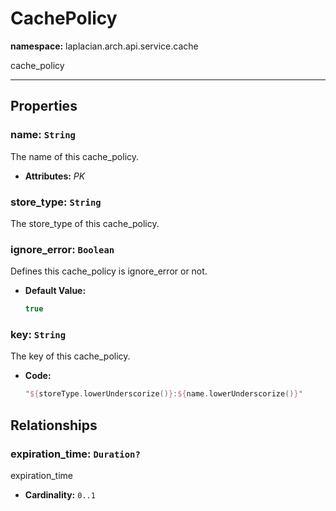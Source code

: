 # **CachePolicy**
**namespace:** laplacian.arch.api.service.cache

cache_policy



---

## Properties

### name: `String`
The name of this cache_policy.
- **Attributes:** *PK*

### store_type: `String`
The store_type of this cache_policy.

### ignore_error: `Boolean`
Defines this cache_policy is ignore_error or not.
- **Default Value:**
  ```kotlin
  true
  ```

### key: `String`
The key of this cache_policy.
- **Code:**
  ```kotlin
  "${storeType.lowerUnderscorize()}:${name.lowerUnderscorize()}"
  ```

## Relationships

### expiration_time: `Duration?`
expiration_time
- **Cardinality:** `0..1`